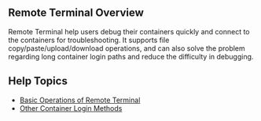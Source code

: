 ## Remote Terminal Overview
Remote Terminal help users debug their containers quickly and connect to the containers for troubleshooting. It supports file copy/paste/upload/download operations, and can also solve the problem regarding long container login paths and reduce the difficulty in debugging.

## Help Topics
- [Basic Operations of Remote Terminal](https://intl.cloud.tencent.com/document/product/457/9120)
- [Other Container Login Methods](https://intl.cloud.tencent.com/document/product/457/9119)

